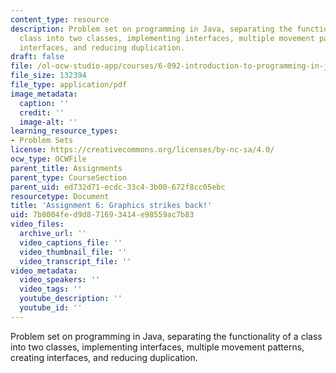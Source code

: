 ```yaml
---
content_type: resource
description: Problem set on programming in Java, separating the functionality of a
  class into two classes, implementing interfaces, multiple movement patterns, creating
  interfaces, and reducing duplication.
draft: false
file: /ol-ocw-studio-app/courses/6-092-introduction-to-programming-in-java-january-iap-2010/7b8004fed9d871693414e98559ac7b83_MIT6_092IAP10_assn06.pdf
file_size: 132394
file_type: application/pdf
image_metadata:
  caption: ''
  credit: ''
  image-alt: ''
learning_resource_types:
- Problem Sets
license: https://creativecommons.org/licenses/by-nc-sa/4.0/
ocw_type: OCWFile
parent_title: Assignments
parent_type: CourseSection
parent_uid: ed732d71-ecdc-33c4-3b00-672f8cc05ebc
resourcetype: Document
title: 'Assignment 6: Graphics strikes back!'
uid: 7b8004fe-d9d8-7169-3414-e98559ac7b83
video_files:
  archive_url: ''
  video_captions_file: ''
  video_thumbnail_file: ''
  video_transcript_file: ''
video_metadata:
  video_speakers: ''
  video_tags: ''
  youtube_description: ''
  youtube_id: ''
---
```

Problem set on programming in Java, separating the functionality of a class into two classes, implementing interfaces, multiple movement patterns, creating interfaces, and reducing duplication.